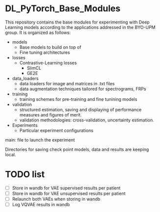 # DL_PyTorch_Base_Modules

This repository contains the base modules for experimenting with Deep Learning models according to the applications addressed in the BYO-UPM group. It is organized as follows:

- models
    - Base models to build on top of
    - Fine tuning architectures
- losses
    - Contrastive-Learning losses
        - SlimCL
        - GE2E
- data_loaders
    - data loaders for image and matrices in .txt files
    - data augmentation techniques tailored for spectrograms, FRPs
- training
    - training schemes for pre-training and fine tunining models
- validation
    - structured estimation, saving and displaying of performance measures and figures of merit.
    - validation methodologies: cross-validation, uncertainty estimation.
- Experiments
    - Particular experiment configurations


main: file to launch the experiment

Directories for saving check point models, data and results are keeping local.

# TODO list

- [ ] Store in wandb for VAE supervised results per patient
- [ ] Store in wandb for VAE unsupervised results per patient
- [ ] Relaunch both VAEs when storing in wandb
- [ ] Log VQVAE results in wandb